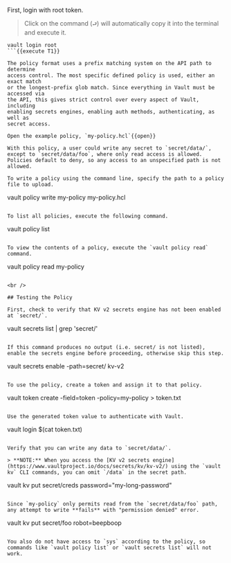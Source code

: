 First, login with root token.

> Click on the command (`⮐`) will automatically copy it into the terminal and execute it.

```
vault login root
```{{execute T1}}

The policy format uses a prefix matching system on the API path to determine
access control. The most specific defined policy is used, either an exact match
or the longest-prefix glob match. Since everything in Vault must be accessed via
the API, this gives strict control over every aspect of Vault, including
enabling secrets engines, enabling auth methods, authenticating, as well as
secret access.

Open the example policy, `my-policy.hcl`{{open}}

With this policy, a user could write any secret to `secret/data/`, except to `secret/data/foo`, where only read access is allowed. Policies default to deny, so any access to an unspecified path is not allowed.

To write a policy using the command line, specify the path to a policy file to upload.

```
vault policy write my-policy my-policy.hcl
```{{execute T1}}

To list all policies, execute the following command.

```
vault policy list
```{{execute T1}}

To view the contents of a policy, execute the `vault policy read` command.

```
vault policy read my-policy
```{{execute T1}}

<br />

## Testing the Policy

First, check to verify that KV v2 secrets engine has not been enabled at `secret/`.

```
vault secrets list | grep 'secret/'
```{{execute T1}}

If this command produces no output (i.e. secret/ is not listed), enable the secrets engine before proceeding, otherwise skip this step.

```
vault secrets enable -path=secret/ kv-v2
```{{execute T1}}

To use the policy, create a token and assign it to that policy.

```
vault token create -field=token -policy=my-policy > token.txt
```{{execute T1}}

Use the generated token value to authenticate with Vault.

```
vault login $(cat token.txt)
```{{execute T1}}

Verify that you can write any data to `secret/data/`.

> **NOTE:** When you access the [KV v2 secrets engine](https://www.vaultproject.io/docs/secrets/kv/kv-v2/) using the `vault kv` CLI commands, you can omit `/data` in the secret path.

```
vault kv put secret/creds password="my-long-password"
```{{execute T1}}

Since `my-policy` only permits read from the `secret/data/foo` path, any attempt to write **fails** with "permission denied" error.

```
vault kv put secret/foo robot=beepboop
```{{execute T1}}

You also do not have access to `sys` according to the policy, so commands like `vault policy list` or `vault secrets list` will not work.

